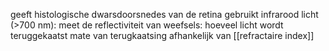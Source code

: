 geeft histologische dwarsdoorsnedes van de retina
gebruikt infrarood licht (>700 nm): meet de reflectiviteit van weefsels: hoeveel licht wordt teruggekaatst
mate van terugkaatsing afhankelijk van [[refractaire index]] 
